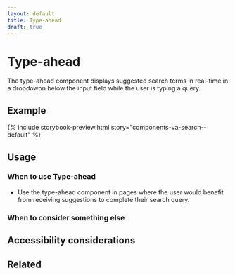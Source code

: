 ```yaml
---
layout: default
title: Type-ahead
draft: true
---
```


# Type-ahead

<p class="va-introtext">The type-ahead component displays suggested search terms in real-time in a dropdowon below the input field while the user is typing a query.</p>

## Example

{% include storybook-preview.html story="components-va-search--default" %}

## Usage

### When to use Type-ahead

* Use the type-ahead component in pages where the user would benefit from receiving suggestions to complete their search query. 

### When to consider something else

## Accessibility considerations

## Related
